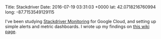 Title: Stackdriver
Date: 2016-07-19 03:31:03 +0000
lat: 42.0718216760994
long: -87.7153549129115

I've been studying [Stackdriver Monitoring](https://cloud.google.com/stackdriver/) for Google Cloud, and setting up simple alerts and metric dashboards. I wrote up my findings on [this wiki page](https://github.com/tym-oao/tym-oao.github.io/wiki/Stackdriver-Monitoring).
